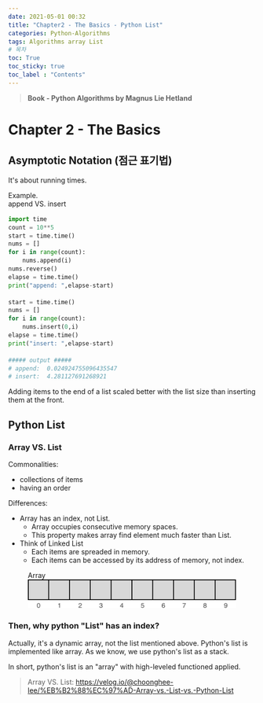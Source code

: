 ```yaml
---
date: 2021-05-01 00:32
title: "Chapter2 - The Basics - Python List"
categories: Python-Algorithms
tags: Algorithms array List
# 목차
toc: True  
toc_sticky: true 
toc_label : "Contents"
---
```


> **Book - Python Algorithms by Magnus Lie Hetland**

# Chapter 2 - The Basics
## Asymptotic Notation (점근 표기법)
It's about running times.

Example.  
append VS. insert
```python
import time
count = 10**5
start = time.time()
nums = []
for i in range(count):
    nums.append(i)
nums.reverse()
elapse = time.time()
print("append: ",elapse-start)

start = time.time()
nums = []
for i in range(count):
    nums.insert(0,i)
elapse = time.time()
print("insert: ",elapse-start)

##### output #####
# append:  0.024924755096435547
# insert:  4.281127691268921
```
Adding items to the end of a list scaled better with the list size than inserting them at the front.

## Python List
### Array VS. List  
Commonalities:  
- collections of items
- having an order

Differences:  
- Array has an index, not List.
    - Array occupies consecutive memory spaces.
    - This property makes array find element much faster than List.
- Think of Linked List
    - Each items are spreaded in memory.
    - Each items can be accessed by its address of memory, not index.

<!-- Array:
![no-alignment](/assets/images/array.png) -->
<figure class="align-center">
    <figcaption>Array</figcaption>
    <img src="/assets/images/array.png" alt="">
  
</figure> 

### Then, why python "List" has an index?
Actually, it's a dynamic array, not the list mentioned above.
Python's list is implemented like array.
As we know, we use python's list as a stack.

In short, python's list is an "array" with high-leveled functioned applied.






> Array VS. List: <https://velog.io/@choonghee-lee/%EB%B2%88%EC%97%AD-Array-vs.-List-vs.-Python-List>
